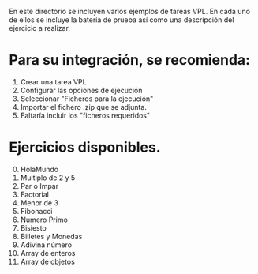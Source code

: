 En este directorio se incluyen varios ejemplos de tareas VPL. En cada uno de ellos se incluye la batería de prueba así como una descripción del ejercicio a realizar. 

# Para su integración, se recomienda:
1. Crear una tarea VPL
2. Configurar las opciones de ejecución
3. Seleccionar "Ficheros para la ejecución"
4. Importar el fichero .zip que se adjunta. 
5. Faltaría incluir los "ficheros requeridos" 

# Ejercicios disponibles. 

0. HolaMundo
1. Multiplo de 2 y 5
2. Par o Impar
3. Factorial
4. Menor de 3
5. Fibonacci
6. Numero Primo
7. Bisiesto
8. Billetes y Monedas
9. Adivina número
10. Array de enteros
11. Array de objetos
